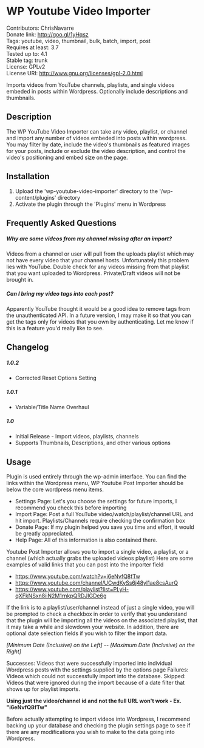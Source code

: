 # WP Youtube Video Importer #
Contributors: ChrisNavarre  
Donate link: http://goo.gl/1yHqsz  
Tags: youtube, video, thumbnail, bulk, batch, import, post  
Requires at least: 3.7  
Tested up to: 4.1  
Stable tag: trunk  
License: GPLv2  
License URI: http://www.gnu.org/licenses/gpl-2.0.html  

Imports videos from YouTube channels, playlists, and single videos embeded in posts within Wordpress. Optionally include
descriptions and thumbnails.

## Description ##

The WP YouTube Video Importer can take any video, playlist, or channel and import any number of videos
embeded into posts within wordpress. You may filter by date, include the video's thumbnails as featured
images for your posts, include or exclude the video description, and control the video's positioning and
embed size on the page.

## Installation ##

1. Upload the 'wp-youtube-video-importer' directory to the '/wp-content/plugins' directory
2. Activate the plugin through the 'Plugins' menu in Wordpress

## Frequently Asked Questions ##

##### Why are some videos from my channel missing after an import? #####

Videos from a channel or user will pull from the uploads playlist which
may not have every video that your channel hosts. Unfortunately this problem
lies with YouTube. Double check for any videos missing
from that playlist that you want uploaded to Wordpress. 
Private/Draft videos will not be brought in.

##### Can I bring my video tags into each post? #####

Apparently YouTube thought it would be a good idea to remove
tags from the unauthenticated API. In a future version, I may
make it so that you can get the tags only for videos that you
own by authenticating. Let me know if this is a feature you'd
really like to see.

## Changelog ##
##### 1.0.2 #####
* Corrected Reset Options Setting

##### 1.0.1 #####
* Variable/Title Name Overhaul

##### 1.0 #####
* Initial Release - Import videos, playlists, channels
* Supports Thumbnails, Descriptions, and other various options

## Usage ##

Plugin is used entirely through the wp-admin interface. You can find
the links within the Wordpress menu, WP Youtube Post Importer should
be below the core wordpress menu items.

+ Settings Page: Let's you choose the settings for future imports, I recommend you check this before importing
+ Import Page: Post a full YouTube video/watch/playlist/channel URL and hit import. Playlists/Channels require checking the confirmation box
+ Donate Page: If my plugin helped you save you time and effort, it would be greatly appreciated.
+ Help Page: All of this information is also contained there.

Youtube Post Importer allows you to import a single video, a playlist, or a channel (which actually grabs the uploaded videos playlist)
Here are some examples of valid links that you can post into the importer field

+ https://www.youtube.com/watch?v=i6eNvfQ8fTw
+ https://www.youtube.com/channel/UCwdKySs6j48yl1ae8csAurQ
+ https://www.youtube.com/playlist?list=PLyH-qXFkNSxn8iiN2M1rnkpQRDJIGDe6g

If the link is to a playlist/user/channel instead of just a single video, you will be prompted to check a checkbox in order 
to verify that you understand that the plugin will be importing all the videos on the associated playlist, that it may take a 
while and slowdown your website. In addition, there are optional date selection fields if you wish to filter the import data.

*[Minimum Date (Inclusive) on the Left] -- [Maximum Date (Inclusive) on the Right]*

Successes:	Videos that were successfully imported into individual Wordpress posts 
		with the settings supplied by the options page
Failures:	Videos which could not successfully import into the database.
Skipped:	Videos that were ignored during the import because of a date filter that
		shows up for playlist imports.

**Using just the video/channel id and not the full URL won't work - Ex. "i6eNvfQ8fTw"**

Before actually attempting to import videos into Wordpress, I recommend backing up your database and checking the plugin 
settings page to see if there are any modifications you wish to make to the data going into Wordpress.
